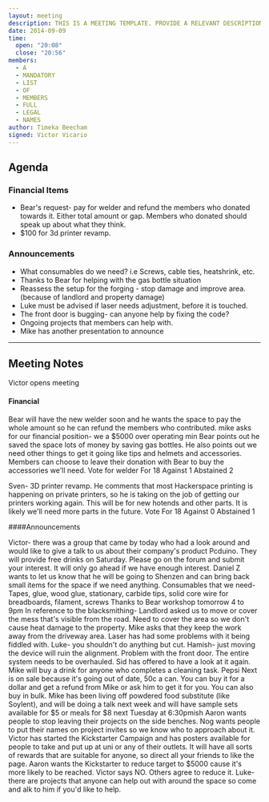 ```yaml
---
layout: meeting
description: THIS IS A MEETING TEMPLATE. PROVIDE A RELEVANT DESCRIPTION OR SYNOPSIS OF THE MEETING
date: 2014-09-09
time:
  open: "20:08"
  close: "20:56"
members:
  - A
  - MANDATORY
  - LIST
  - OF
  - MEMBERS
  - FULL
  - LEGAL
  - NAMES
author: Timeka Beecham
signed: Victor Vicario
---
```


## Agenda

### Financial Items
* Bear's request- pay for welder and refund the members who donated towards it. Either total amount or gap. Members who donated should speak up about what they think.
* $100 for 3d printer revamp.

### Announcements
* What consumables do we need? i.e Screws, cable ties, heatshrink, etc.
* Thanks to Bear for helping with the gas bottle situation
* Reassess the setup for the forging - stop damage and improve area. (because of landlord and property damage)
* Luke must be advised if laser needs adjustment, before it is touched.
* The front door is bugging- can anyone help by fixing the code?
* Ongoing projects that members can help with.
* Mike has another presentation to announce

---

## Meeting Notes


Victor opens meeting

#### Financial
Bear will have the new welder soon and he wants the space to pay the whole amount so he can refund the members who contributed.
mike asks for our financial position- we a $5000 over operating min
Bear points out he saved the space lots of money by saving gas bottles. He also points out we need other things to get it going like tips and helmets and accessories. 
Members can choose to leave their donation with Bear to buy the accessories we'll need.
Vote for welder
For 18
Against 1
Abstained 2

Sven- 3D printer revamp. He comments that most Hackerspace printing is happening on private printers, so he is taking on the job of getting our printers working again. This will be for new hotends and other parts. It is likely we'll need more parts in the future.
Vote 
For 18
Against 0
Abstained 1

####Announcements

Victor- there was a group that came by today who had a look around and would like to give a talk to us about their company's product Pcduino. They will provide free drinks on Saturday. Please go on the forum and submit your interest. It will only go ahead if we have enough interest. 
Daniel Z wants to let us know that he will be going to Shenzen and can bring back small items for the space if we need anything.
Consumables that we need- Tapes, glue, wood glue, stationary, carbide tips, solid core wire for breadboards, filament, screws
Thanks to Bear
workshop tomorrow 4 to 9pm
In reference to the blacksmithing- Landlord asked us to move or cover the mess that's visible from the road. Need to cover the area so we don't cause heat damage to the property. Mike asks that they keep the work away from the driveway area. 
Laser has had some problems with it being fiddled with. Luke- you shouldn't do anything but cut. Hamish- just moving the device will ruin the alignment.
Problem with the front door. The entire system needs to be overhauled. Sid has offered to have a look at it again. 
Mike will buy a drink for anyone who completes a cleaning task.
Pepsi Next is on sale because it's going out of date, 50c a can. You can buy it for a dollar and get a refund from Mike or ask him to get it for you. You can also buy in bulk. 
Mike has been living off powdered food substitute (like Soylent), and will be doing a talk next week and will have sample sets available for $5 or meals for $8 next Tuesday at 6:30pmish
Aaron wants people to stop leaving their projects on the side benches. Nog wants people to put their names on project invites so we know who to approach about it.
Victor has started the Kickstarter Campaign and has posters available for people to take and put up at uni or any of their outlets. It will have all sorts of rewards that are suitable for anyone, so direct all your friends to like the page.
Aaron wants the Kickstarter to reduce target to $5000 cause it's more likely to be reached. Victor says NO. Others agree to reduce it. 
Luke- there are projects that anyone can help out with around the space so come and alk to him if you'd like to help. 


